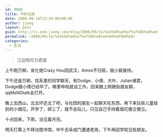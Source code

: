```yaml
---
id: 9880
title: 中秋记游
date: 2008-09-14T23:29:00+00:00
author: jiang
layout: post
guid: http://li-and-jiang.com/blog/2008/09/14/%e4%b8%ad%e7%a7%8b%e8%ae%b0%e6%b8%b8/
permalink: /2008/09/14/%e4%b8%ad%e7%a7%8b%e8%ae%b0%e6%b8%b8/
categories:
  - 生活
---
```

> 江边明月为君留

上午跑万柳，宣化佬Crazy Hou回武汉，Amos不归宿，就小裴接待。 

下午还是万柳，找系里的同学聊天，有Dodge、小倩、大叶、Julian诸君，Dodge跟小倩已经毕了。稀里哗啦就谈工作。回来跟上网跟些朋友聊，qqMsNGtalk全打开。 

晚上去西山，北五环还北了吧，与社团的朋友一起聊天吃东西，再下来玩些儿童级别的小烟花。开学了，研三了，就不会玩儿，只见自己手持着烟花傻立傻立。 

十点回来，下雨，没见着月亮。 

明天打算上午拜访图书馆，中午去阜成门遭遇老周，下午再回学校见些朋友。
